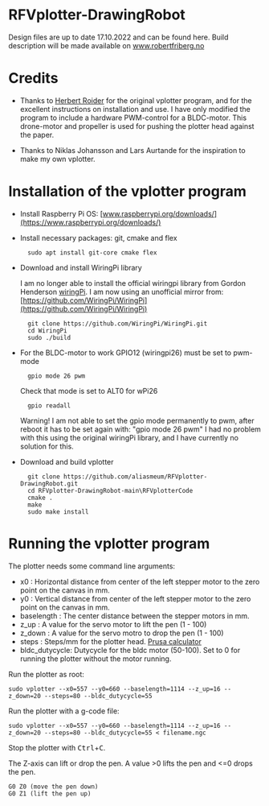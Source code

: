 # RFVplotter-DrawingRobot
Design files are up to date 17.10.2022 and can be found here.
Build description will be made available on www.robertfriberg.no

# Credits #
-   Thanks to [Herbert Roider](https://github.com/bertlr) for the original vplotter program, and for the excellent instructions on installation and use.
    I have only modified the program to include a hardware PWM-control for a BLDC-motor. This drone-motor and propeller is used for pushing the plotter head against the paper.

-   Thanks to Niklas Johansson and Lars Aurtande for the inspiration to make my own vplotter.

# Installation of the vplotter program #

- Install Raspberry Pi OS: [www.raspberrypi.org/downloads/](https://www.raspberrypi.org/downloads/)

- Install necessary packages: git, cmake and flex

        sudo apt install git-core cmake flex

- Download and install WiringPi library

    I am no longer able to install the official wiringpi library from Gordon Henderson [wiringPi](http://wiringpi.com).
    I am now using an unofficial mirror from: [https://github.com/WiringPi/WiringPi](https://github.com/WiringPi/WiringPi)

        git clone https://github.com/WiringPi/WiringPi.git
        cd WiringPi
        sudo ./build
    
- For the BLDC-motor to work GPIO12 (wiringpi26) must be set to pwm-mode
        
        gpio mode 26 pwm

    Check that mode is set to ALT0 for wPi26
     
        gpio readall
   
    Warning! I am not able to set the gpio mode permanently to pwm, after reboot it has to be set again with: "gpio mode 26 pwm"
    I had no problem with this using the original wiringPi library, and I have currently no solution for this.


- Download and build vplotter

        git clone https://github.com/aliasmeum/RFVplotter-DrawingRobot.git
        cd RFVplotter-DrawingRobot-main\RFVplotterCode
        cmake .
        make
        sudo make install        

# Running the vplotter program #

The plotter needs some command line arguments:

- x0            :    Horizontal distance from center of the left stepper motor to the zero point on the canvas in mm.
- y0            :    Vertical distance from center of the left stepper motor to the zero point on the canvas in mm.
- baselength    :    The center distance between the stepper motors in mm.
- z_up          :    A value for the servo motor to lift the pen (1 - 100)
- z_down        :    A value for the servo motro to drop the pen (1 - 100)
- steps         :    Steps/mm for the plotter head. [Prusa calculator](https://blog.prusa3d.com/calculator_3416/)
- bldc_dutycycle: Dutycycle for the bldc motor (50-100). Set to 0 for running the plotter without the motor running.


Run the plotter as root:

    sudo vplotter --x0=557 --y0=660 --baselength=1114 --z_up=16 --z_down=20 --steps=80 --bldc_dutycycle=55

Run the plotter with a g-code file:

    sudo vplotter --x0=557 --y0=660 --baselength=1114 --z_up=16 --z_down=20 --steps=80 --bldc_dutycycle=55 < filename.ngc


Stop the plotter with <kbd>Ctrl</kbd>+<kbd>C</kbd>.

The Z-axis can lift or drop the pen. A value >0 lifts the pen and <=0 drops the pen.

    G0 Z0 (move the pen down)
    G0 Z1 (lift the pen up)